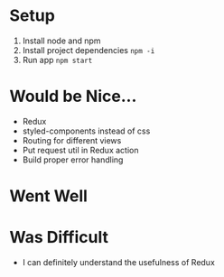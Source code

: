 # Setup

1. Install node and npm
2. Install project dependencies `npm -i`
3. Run app `npm start`







# Would be Nice...

- Redux
- styled-components instead of css
- Routing for different views
- Put request util in Redux action
- Build proper error handling



# Went Well



# Was Difficult

- I can definitely understand the usefulness of Redux